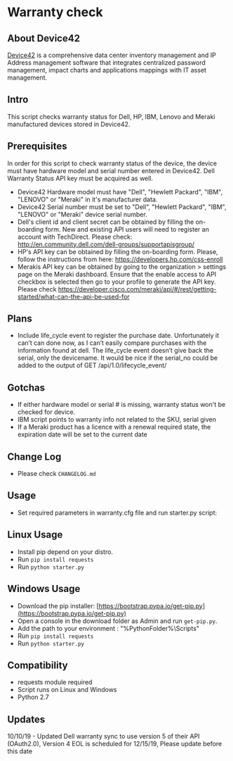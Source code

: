# Warranty check

## About Device42
[Device42](http://www.device42.com) is a comprehensive data center inventory management and IP Address management software that integrates centralized password management, impact charts and applications mappings with IT asset management.

## Intro
This script checks warranty status for Dell, HP, IBM, Lenovo and Meraki manufactured devices stored in Device42.

## Prerequisites
In order for this script to check warranty status of the device, the device must have hardware model and serial number entered in Device42. Dell Warranty Status API key must be acquired as well.
- Device42 Hardware model must have "Dell", "Hewlett Packard", "IBM", "LENOVO" or "Meraki" in it's manufacturer data.
- Device42 Serial number must be set to "Dell", "Hewlett Packard", "IBM", "LENOVO" or "Meraki" device serial number.
- Dell's client id and client secret can be obtained by filling the on-boarding form. New and existing API users will need to register an account with TechDirect. Please check: http://en.community.dell.com/dell-groups/supportapisgroup/
- HP's API key can be obtained by filling the on-boarding form. Please, follow the instructions from here: https://developers.hp.com/css-enroll
- Merakis API key can be obtained by going to the organization > settings page on the Meraki dashboard. Ensure that the enable access to API checkbox is selected then go to your profile to generate the API key. Please check https://developer.cisco.com/meraki/api/#/rest/getting-started/what-can-the-api-be-used-for
## Plans
- Include life_cycle event to register the purchase date. Unfortunately it can’t can done now, as I can’t easily compare purchases with the information found at dell. The life_cycle event doesn’t give back the serial, only the devicename. It would be nice if the serial_no could be added to the output of GET /api/1.0/lifecycle_event/

## Gotchas
- If either hardware model or serial # is missing, warranty status won't be checked for device.
- IBM script points to warranty info not related to the SKU, serial given
- If a Meraki product has a licence with a renewal required state, the expiration date will be set to the current date

## Change Log
- Please check `CHANGELOG.md`

## Usage
- Set required parameters in warranty.cfg file and run starter.py script:

## Linux Usage
- Install pip depend on your distro.
- Run `pip install requests`
- Run `python starter.py`

## Windows Usage
- Download the pip installer: [https://bootstrap.pypa.io/get-pip.py](https://bootstrap.pypa.io/get-pip.py)
- Open a console in the download folder as Admin and run `get-pip.py`.
- Add the path to your environment : "%PythonFolder%\Scripts"
- Run `pip install requests`
- Run `python starter.py`

## Compatibility
* requests module required
* Script runs on Linux and Windows
* Python 2.7

## Updates
10/10/19 - Updated Dell warranty sync to use version 5 of their API (OAuth2.0), Version 4 EOL is scheduled for 12/15/19, Please update before this date